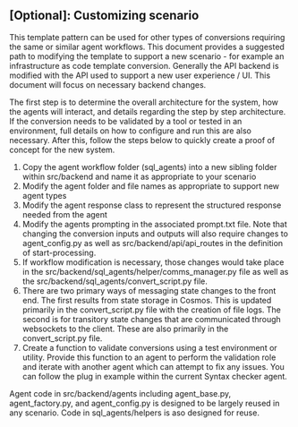 ## [Optional]: Customizing scenario

This template pattern can be used for other types of conversions requiring the same or similar agent workflows.  This document provides a suggested path to modifying the template to support a new scenario - for example an infrastructure as code template conversion. Generally the API backend is modified with the API used to support a new user experience / UI. This document will focus on necessary backend changes.

The first step is to determine the overall architecture for the system, how the agents will interact, and details regarding the step by step architecture. If the conversion needs to be validated by a tool or tested in an environment, full details on how to configure and run this are also necessary. After this, follow the steps below to quickly create a proof of concept for the new system.

1. Copy the agent workflow folder (sql_agents) into a new sibling folder within src/backend and name it as appropriate to your scenario
1. Modify the agent folder and file names as appropriate to support new agent types
1. Modify the agent response class to represent the structured response needed from the agent
1. Modify the agents prompting in the associated prompt.txt file. Note that changing the conversion inputs and outputs will also require changes to agent_config.py as well as src/backend/api/api_routes in the definition of start-processing.
1. If workflow modification is necessary, those changes would take place in the src/backend/sql_agents/helper/comms_manager.py file as well as the src/backend/sql_agents/convert_script.py file.
1. There are two primary ways of messaging state changes to the front end.  The first results from state storage in Cosmos. This is updated primarily in the convert_script.py file with the creation of file logs. The second is for transitory state changes that are communicated through websockets to the client. These are also primarily in the convert_script.py file.
1. Create a function to validate conversions using a test environment or utility. Provide this function to an agent to perform the validation role and iterate with another agent which can attempt to fix any issues. You can follow the plug in example within the current Syntax checker agent.

Agent code in src/backend/agents including agent_base.py, agent_factory.py, and agent_config.py is designed to be largely reused in any scenario. Code in sql_agents/helpers is aso designed for reuse.